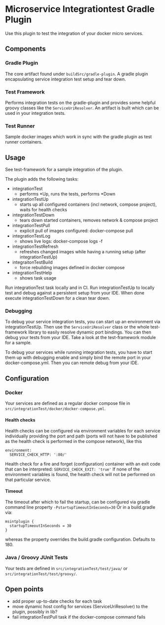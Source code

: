 Microservice Integrationtest Gradle Plugin
==========================================

Use this plugin to test the integration of your docker micro services. 

## Components

### Gradle Plugin
The core artifact found under `buildSrc/gradle-plugin`. A gradle plugin encapsulating service integration test setup and tear down.

### Test Framework
Performs integration tests on the gradle-plugin and provides some helpful groovy classes like the `ServiceUriResolver`. An artifact is built which can be used in your integration tests.

### Test Runner
Sample docker images which work in sync with the gradle plugin as test runner containers.

## Usage
See test-framework for a sample integration of the plugin.

The plugin adds the following tasks:
* integrationTest
  * performs *Up, runs the tests, performs *Down
* integrationTestUp
  * starts up all configured containers (incl network, compose project), waits for health checks
* integrationTestDown
  * tears down started containers, removes network & compose project
* integrationTestPull
  * explicit pull of images configured: docker-compose pull
* integrationTestLog
  * shows live logs: docker-compose logs -f
* integrationTestRefresh
  * refreshes changed images while having a running setup (after integrationTestUp)
* integraitonTestBuild
  * force rebuilding images defined in docker compose
* integrationTestHelp
  * shows task usage

Run integrationTest task locally and in CI.
Run integrationTestUp to locally test and debug against a persistent setup from your IDE. When done execute integrationTestDown for a clean tear down.

### Debugging
To debug your service integration tests, you can start up an environment via integrationTestUp. Then use the `ServiceUriResolver` class or the whole test-framework library to easily resolve dynamic port bindings. You can then debug your tests from your IDE. Take a look at the test-framework module for a sample.

To debug your services while running integration tests, you have to start them up with debugging enable and simply bind the remote port in your docker-compose.yml. Then you can remote debug from your IDE.

## Configuration

### Docker
Your services are defined as a regular docker compose file in `src/integrationTest/docker/docker-compose.yml`.

#### Health checks 
Health checks can be configured via environment variables for each service individually providing the port and path (ports will not have to be published as the health check is performed in the compose network), like this
```
environment:
  SERVICE_CHECK_HTTP: ':80/'
```
Health check for a fire and forget (configuration) container with an exit code that can be interpreted: `SERVICE_CHECK_EXIT: 'true'`
If none of the environment variables is found, the health check will not be performed on that particular service.

#### Timeout
The timeout after which to fail the startup, can be configured via gradle command line property `-PstartupTimeoutInSeconds=30`
Or in a build.gradle via:
```
msintplugin {
  startupTimeoutInSeconds = 30
}
```
whereas the property overrides the build.gradle configuration.
Defaults to 180.

### Java / Groovy JUnit Tests
Your tests are defined in `src/integrationTest/test/java/` or `src/integrationTest/test/groovy/`. 
 
## Open points

* add proper up-to-date checks for each task
* move dynamic host config for services (ServiceUriResolver) to the plugin, possibly in lib?
* fail integrationTestPull task if the docker-compose command fails
